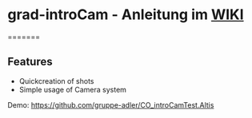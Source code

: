 
# grad-introCam - Anleitung im [WIKI](https://github.com/gruppe-adler/grad-introCam/wiki)
=======

## Features
- Quickcreation of shots
- Simple usage of Camera system

Demo: https://github.com/gruppe-adler/CO_introCamTest.Altis
